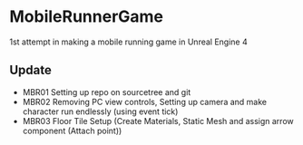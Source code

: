 # MobileRunnerGame
1st attempt in making a mobile running game in Unreal Engine 4

## Update
* MBR01 Setting up repo on sourcetree and git
* MBR02 Removing PC view controls, Setting up camera and make character run endlessly (using event tick)
* MBR03 Floor Tile Setup (Create Materials, Static Mesh and assign arrow component (Attach point))
